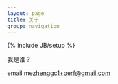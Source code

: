 ```yaml
---
layout: page
title: 关于
group: navigation
---
```

{% include JB/setup %}

我是谁？

email me<zhenggc1+perf@gmail.com>